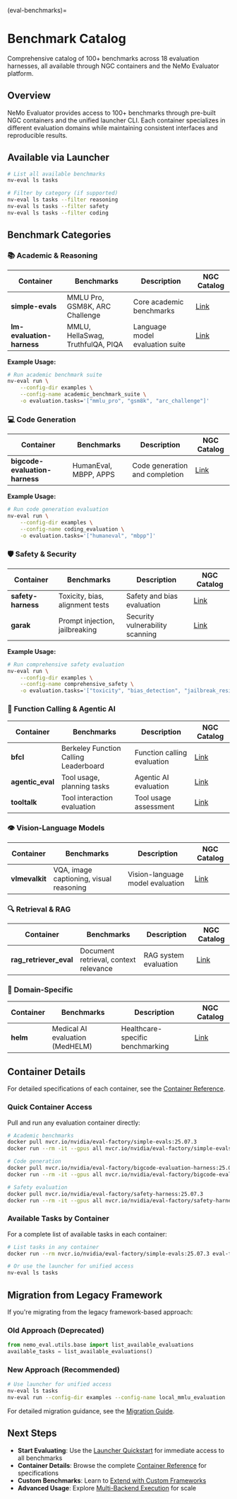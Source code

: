 (eval-benchmarks)=

# Benchmark Catalog

Comprehensive catalog of 100+ benchmarks across 18 evaluation harnesses, all available through NGC containers and the NeMo Evaluator platform.


## Overview

NeMo Evaluator provides access to 100+ benchmarks through pre-built NGC containers and the unified launcher CLI. Each container specializes in different evaluation domains while maintaining consistent interfaces and reproducible results.

## Available via Launcher

```bash
# List all available benchmarks
nv-eval ls tasks

# Filter by category (if supported)
nv-eval ls tasks --filter reasoning
nv-eval ls tasks --filter safety
nv-eval ls tasks --filter coding
```

## Benchmark Categories

### 📚 **Academic & Reasoning**
| Container | Benchmarks | Description | NGC Catalog |
|-----------|------------|-------------|-------------|
| **simple-evals** | MMLU Pro, GSM8K, ARC Challenge | Core academic benchmarks | [Link](https://catalog.ngc.nvidia.com/orgs/nvidia/teams/eval-factory/containers/simple-evals) |
| **lm-evaluation-harness** | MMLU, HellaSwag, TruthfulQA, PIQA | Language model evaluation suite | [Link](https://catalog.ngc.nvidia.com/orgs/nvidia/teams/eval-factory/containers/lm-evaluation-harness) |

**Example Usage:**
```bash
# Run academic benchmark suite
nv-eval run \
    --config-dir examples \
    --config-name academic_benchmark_suite \
    -o evaluation.tasks='["mmlu_pro", "gsm8k", "arc_challenge"]'
```

### 💻 **Code Generation**  
| Container | Benchmarks | Description | NGC Catalog |
|-----------|------------|-------------|-------------|
| **bigcode-evaluation-harness** | HumanEval, MBPP, APPS | Code generation and completion | [Link](https://catalog.ngc.nvidia.com/orgs/nvidia/teams/eval-factory/containers/bigcode-evaluation-harness) |

**Example Usage:**
```bash
# Run code generation evaluation
nv-eval run \
    --config-dir examples \
    --config-name coding_evaluation \
    -o evaluation.tasks='["humaneval", "mbpp"]'
```

### 🛡️ **Safety & Security**
| Container | Benchmarks | Description | NGC Catalog |
|-----------|------------|-------------|-------------|
| **safety-harness** | Toxicity, bias, alignment tests | Safety and bias evaluation | [Link](https://catalog.ngc.nvidia.com/orgs/nvidia/teams/eval-factory/containers/safety-harness) |
| **garak** | Prompt injection, jailbreaking | Security vulnerability scanning | [Link](https://catalog.ngc.nvidia.com/orgs/nvidia/teams/eval-factory/containers/garak) |

**Example Usage:**
```bash
# Run comprehensive safety evaluation
nv-eval run \
    --config-dir examples \
    --config-name comprehensive_safety \
    -o evaluation.tasks='["toxicity", "bias_detection", "jailbreak_resistance"]'
```

### 🔧 **Function Calling & Agentic AI**
| Container | Benchmarks | Description | NGC Catalog |
|-----------|------------|-------------|-------------|
| **bfcl** | Berkeley Function Calling Leaderboard | Function calling evaluation | [Link](https://catalog.ngc.nvidia.com/teams/eval-factory/containers/bfcl) |
| **agentic_eval** | Tool usage, planning tasks | Agentic AI evaluation | [Link](https://catalog.ngc.nvidia.com/orgs/nvidia/teams/eval-factory/containers/agentic_eval) |
| **tooltalk** | Tool interaction evaluation | Tool usage assessment | [Link](https://catalog.ngc.nvidia.com/orgs/nvidia/teams/eval-factory/containers/tooltalk) |

### 👁️ **Vision-Language Models**
| Container | Benchmarks | Description | NGC Catalog |
|-----------|------------|-------------|-------------|
| **vlmevalkit** | VQA, image captioning, visual reasoning | Vision-language model evaluation | [Link](https://catalog.ngc.nvidia.com/orgs/nvidia/teams/eval-factory/containers/vlmevalkit) |

### 🔍 **Retrieval & RAG**
| Container | Benchmarks | Description | NGC Catalog |
|-----------|------------|-------------|-------------|
| **rag_retriever_eval** | Document retrieval, context relevance | RAG system evaluation | [Link](https://catalog.ngc.nvidia.com/orgs/nvidia/teams/eval-factory/containers/rag_retriever_eval) |

### 🏥 **Domain-Specific**
| Container | Benchmarks | Description | NGC Catalog |
|-----------|------------|-------------|-------------|
| **helm** | Medical AI evaluation (MedHELM) | Healthcare-specific benchmarking | [Link](https://catalog.ngc.nvidia.com/orgs/nvidia/teams/eval-factory/containers/helm) |

## Container Details

For detailed specifications of each container, see the [Container Reference](../nemo-evaluator/reference/containers.md).

### Quick Container Access

Pull and run any evaluation container directly:

```bash
# Academic benchmarks
docker pull nvcr.io/nvidia/eval-factory/simple-evals:25.07.3
docker run --rm -it --gpus all nvcr.io/nvidia/eval-factory/simple-evals:25.07.3

# Code generation
docker pull nvcr.io/nvidia/eval-factory/bigcode-evaluation-harness:25.07.3
docker run --rm -it --gpus all nvcr.io/nvidia/eval-factory/bigcode-evaluation-harness:25.07.3

# Safety evaluation
docker pull nvcr.io/nvidia/eval-factory/safety-harness:25.07.3
docker run --rm -it --gpus all nvcr.io/nvidia/eval-factory/safety-harness:25.07.3
```

### Available Tasks by Container

For a complete list of available tasks in each container:

```bash
# List tasks in any container
docker run --rm nvcr.io/nvidia/eval-factory/simple-evals:25.07.3 eval-factory ls

# Or use the launcher for unified access
nv-eval ls tasks
```

## Migration from Legacy Framework

If you're migrating from the legacy framework-based approach:

### **Old Approach** (Deprecated)
```python
from nemo_eval.utils.base import list_available_evaluations
available_tasks = list_available_evaluations()
```

### **New Approach** (Recommended)
```bash
# Use launcher for unified access
nv-eval ls tasks
nv-eval run --config-dir examples --config-name local_mmlu_evaluation
```

For detailed migration guidance, see the [Migration Guide](../get-started/quickstart.md#migrating-from-legacy-api).

## Next Steps

- **Start Evaluating**: Use the [Launcher Quickstart](../nemo-evaluator-launcher/quickstart.md) for immediate access to all benchmarks
- **Container Details**: Browse the complete [Container Reference](../nemo-evaluator/reference/containers.md) for specifications
- **Custom Benchmarks**: Learn to [Extend with Custom Frameworks](../nemo-evaluator/extending/framework_definition_file.md)
- **Advanced Usage**: Explore [Multi-Backend Execution](../nemo-evaluator-launcher/executors/overview.md) for scale
